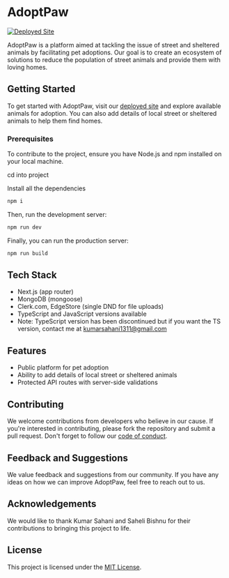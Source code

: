 # AdoptPaw

[![Deployed Site](https://img.shields.io/badge/Deployed%20Site-adoptpaw.in-blue)](https://adoptpaw.in/)

AdoptPaw is a platform aimed at tackling the issue of street and sheltered animals by facilitating pet adoptions. Our goal is to create an ecosystem of solutions to reduce the population of street animals and provide them with loving homes.

## Getting Started

To get started with AdoptPaw, visit our [deployed site](https://adoptpaw.in/) and explore available animals for adoption. You can also add details of local street or sheltered animals to help them find homes.

### Prerequisites

To contribute to the project, ensure you have Node.js and npm installed on your local machine.

cd into project

Install all the dependencies

```bash
npm i
```

Then, run the development server:

```bash
npm run dev
```

Finally, you can run the production server:

```bash
npm run build
```

## Tech Stack

- Next.js (app router)
- MongoDB (mongoose)
- Clerk.com, EdgeStore (single DND for file uploads)
- TypeScript and JavaScript versions available
- Note: TypeScript version has been discontinued but if you want the TS version, contact me at kumarsahani1311@gmail.com

## Features

- Public platform for pet adoption
- Ability to add details of local street or sheltered animals
- Protected API routes with server-side validations

## Contributing

We welcome contributions from developers who believe in our cause. If you're interested in contributing, please fork the repository and submit a pull request. Don't forget to follow our [code of conduct](CONTRIBUTING.md).

## Feedback and Suggestions

We value feedback and suggestions from our community. If you have any ideas on how we can improve AdoptPaw, feel free to reach out to us.

## Acknowledgements

We would like to thank Kumar Sahani and Saheli Bishnu for their contributions to bringing this project to life.

## License

This project is licensed under the [MIT License](LICENSE).
